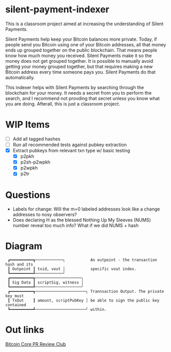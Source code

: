 # silent-payment-indexer
This is a classroom project aimed at increasing the understanding of Silent Payments.

Silent Payments help keep your Bitcoin balances more private. Today, if people send you Bitcoin using one of your Bitcoin addresses, all that money ends up grouped together on the public blockchain. That means people know how much money you received. Silent Payments make it so the money does not get grouped together. It is possible to manually avoid getting your money grouped together, but that requires making a new Bitcoin address every time someone pays you. Silent Payments do that automatically.

This indexer helps with Silent Payments by searching through the blockchain for your money. It needs a secret from you to perform the search, and I recommend not provding that secret unless you know what you are doing. Afterall, this is just a classroom project.

# WIP Items
- [ ] Add all tagged hashes
- [ ] Run all recommended tests against pubkey extraction
- [x] Extract pubkeys from relevant txn type w/ basic testing
  - [x] p2pkh
  - [x] p2sh-p2wpkh
  - [x] p2wpkh
  - [x] p2tr

# Questions
- Labels for change: Will the m=0 labeled addresses look like a change addresses to nosy observers?
- Does declaring H as the blessed Nothing Up My Sleeves (NUMS) number reveal too much info? What if we did NUMS + hash

# Diagram

```
 ┏━━━━━━━━━━┱────────────╮           An outpoint - the transaction hash and its
 ┃ Outpoint ┃ txid, vout │           specific vout index.
 ┗━━━━━━━━━━┹────────────╯
 ┏━━━━━━━━━━┱────────────────────╮
 ┃ Sig Data ┃ scriptSig, witness │
 ┗━━━━━━━━━━┹────────────────────╯
 ┏━━━━━━━━━━┱──────────────────────╮ Trannsaction Output. The private key must
 ┃ TxOut    ┃ amount, scriptPubKey │ be able to sign the public key contained
 ┗━━━━━━━━━━┹──────────────────────╯ within.

```

# Out links
[Bitcoin Core PR Review Club](https://bitcoincore.reviews/28122)
